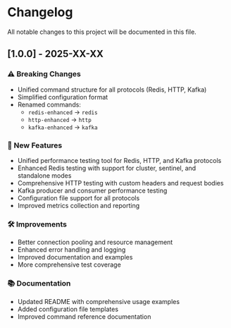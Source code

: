 # Changelog

All notable changes to this project will be documented in this file.

## [1.0.0] - 2025-XX-XX

### ⚠️ Breaking Changes

- Unified command structure for all protocols (Redis, HTTP, Kafka)
- Simplified configuration format
- Renamed commands:
  - `redis-enhanced` → `redis`
  - `http-enhanced` → `http`
  - `kafka-enhanced` → `kafka`

### 🚀 New Features

- Unified performance testing tool for Redis, HTTP, and Kafka protocols
- Enhanced Redis testing with support for cluster, sentinel, and standalone modes
- Comprehensive HTTP testing with custom headers and request bodies
- Kafka producer and consumer performance testing
- Configuration file support for all protocols
- Improved metrics collection and reporting

### 🛠️ Improvements

- Better connection pooling and resource management
- Enhanced error handling and logging
- Improved documentation and examples
- More comprehensive test coverage

### 📚 Documentation

- Updated README with comprehensive usage examples
- Added configuration file templates
- Improved command reference documentation
